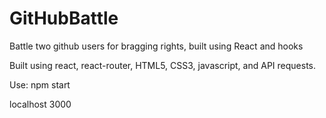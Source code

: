 # GitHubBattle
Battle two github users for bragging rights, built using React and hooks

Built using react, react-router, HTML5, CSS3, javascript, and API requests. 


Use:
npm start 

localhost 3000 
